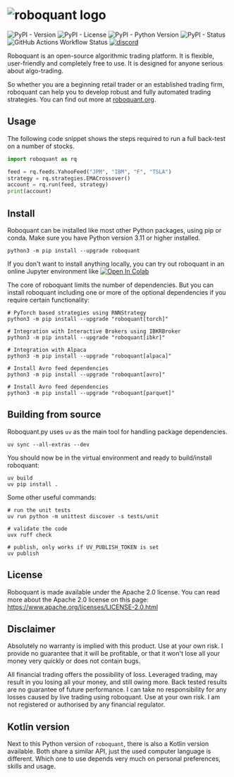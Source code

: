 
# ![roboquant logo](https://github.com/neurallayer/roboquant.py/raw/main/docs/roboquant_header.png)

![PyPI - Version](https://img.shields.io/pypi/v/roboquant)
![PyPI - License](https://img.shields.io/pypi/l/roboquant)
![PyPI - Python Version](https://img.shields.io/pypi/pyversions/roboquant)
![PyPI - Status](https://img.shields.io/pypi/status/roboquant)
![GitHub Actions Workflow Status](https://img.shields.io/github/actions/workflow/status/neurallayer/roboquant.py/python-package.yml)
[![discord](https://img.shields.io/discord/954650958300856340?label=discord)](https://discord.com/channels/954650958300856340/954650958300856343)

Roboquant is an open-source algorithmic trading platform. It is flexible, user-friendly and completely free to use. It is designed for anyone serious about algo-trading. 

So whether you are a beginning retail trader or an established trading firm, roboquant can help you to develop robust and fully automated trading strategies. You can find out more at [roboquant.org](https://roboquant.org).

## Usage
The following code snippet shows the steps required to run a full back-test on a number of stocks.

```python
import roboquant as rq

feed = rq.feeds.YahooFeed("JPM", "IBM", "F", "TSLA")
strategy = rq.strategies.EMACrossover()
account = rq.run(feed, strategy)
print(account)
```

## Install
Roboquant can be installed like most other Python packages, using pip or conda.
Make sure you have Python version 3.11 or higher installed.

```shell
python3 -m pip install --upgrade roboquant
```
If you don't want to install anything locally, you can try out roboquant in an online Jupyter environment like
[![Open In Colab](https://colab.research.google.com/assets/colab-badge.svg)](https://colab.research.google.com/github/neurallayer/roboquant-notebooks/blob/main/intro_roboquant.ipynb)

The core of roboquant limits the number of dependencies. 
But you can install roboquant including one or more of the optional dependencies if you require certain functionality:

```shell
# PyTorch based strategies using RNNStrategy
python3 -m pip install --upgrade "roboquant[torch]"

# Integration with Interactive Brokers using IBKRBroker
python3 -m pip install --upgrade "roboquant[ibkr]"

# Integration with Alpaca
python3 -m pip install --upgrade "roboquant[alpaca]"

# Install Avro feed dependencies
python3 -m pip install --upgrade "roboquant[avro]"

# Install Avro feed dependencies
python3 -m pip install --upgrade "roboquant[parquet]"
```

## Building from source
Roboquant.py uses `uv` as the main tool for handling package dependencies.


```shell
uv sync --all-extras --dev
```

You should now be in the virtual environment and ready to build/install roboquant:

```shell
uv build
uv pip install .
```

Some other useful commands:

```shell
# run the unit tests
uv run python -m unittest discover -s tests/unit 

# validate the code
uvx ruff check

# publish, only works if UV_PUBLISH_TOKEN is set
uv publish 
```

## License
Roboquant is made available under the Apache 2.0 license. You can read more about the Apache 2.0 license on this page: https://www.apache.org/licenses/LICENSE-2.0.html

## Disclaimer
Absolutely no warranty is implied with this product. Use at your own risk. I provide no guarantee that it will be profitable, or that it won't lose all your money very quickly or does not contain bugs.

All financial trading offers the possibility of loss. Leveraged trading, may result in you losing all your money, and still owing more. Back tested results are no guarantee of future performance. I can take no responsibility for any losses caused by live trading using roboquant. Use at your own risk. I am not registered or authorised by any financial regulator.

## Kotlin version
Next to this Python version of `roboquant`, there is also a Kotlin version available. Both share a similar API, just the used computer language is different. Which one to use depends very much on personal preferences, skills and usage.
